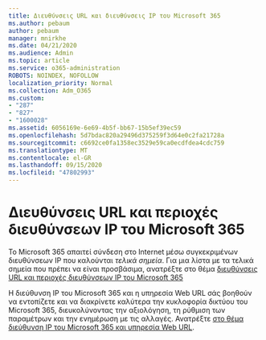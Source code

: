 ```yaml
---
title: Διευθύνσεις URL και διευθύνσεις IP του Microsoft 365
ms.author: pebaum
author: pebaum
manager: mnirkhe
ms.date: 04/21/2020
ms.audience: Admin
ms.topic: article
ms.service: o365-administration
ROBOTS: NOINDEX, NOFOLLOW
localization_priority: Normal
ms.collection: Adm_O365
ms.custom:
- "287"
- "827"
- "1600028"
ms.assetid: 6056169e-6e69-4b5f-bb67-15b5ef39ec59
ms.openlocfilehash: 5d7bdac820a29496d375259f3d64e0c2fa21728a
ms.sourcegitcommit: c6692ce0fa1358ec3529e59ca0ecdfdea4cdc759
ms.translationtype: MT
ms.contentlocale: el-GR
ms.lasthandoff: 09/15/2020
ms.locfileid: "47802993"
---
```

# <a name="microsoft-365-urls-and-ip-address-ranges"></a>Διευθύνσεις URL και περιοχές διευθύνσεων IP του Microsoft 365

Το Microsoft 365 απαιτεί σύνδεση στο Internet μέσω συγκεκριμένων διευθύνσεων IP που καλούνται *τελικά σημεία*.
Για μια λίστα με τα τελικά σημεία που πρέπει να είναι προσβάσιμα, ανατρέξτε στο θέμα [διευθύνσεις URL και περιοχές διευθύνσεων IP του Microsoft 365](https://docs.microsoft.com/office365/enterprise/urls-and-ip-address-ranges) 

Η διεύθυνση IP του Microsoft 365 και η υπηρεσία Web URL σάς βοηθούν να εντοπίζετε και να διακρίνετε καλύτερα την κυκλοφορία δικτύου του Microsoft 365, διευκολύνοντας την αξιολόγηση, τη ρύθμιση των παραμέτρων και την ενημέρωση με τις αλλαγές. Ανατρέξτε [στο θέμα διεύθυνση IP του Microsoft 365 και υπηρεσία Web URL](https://docs.microsoft.com/office365/enterprise/office-365-ip-web-service).